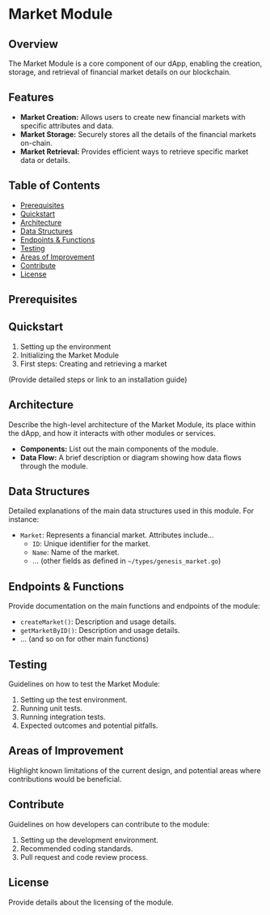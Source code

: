 # Market Module

## Overview

The Market Module is a core component of our dApp, enabling the creation, storage, and retrieval of financial market details on our blockchain.

## Features

- **Market Creation:** Allows users to create new financial markets with specific attributes and data.
- **Market Storage:** Securely stores all the details of the financial markets on-chain.
- **Market Retrieval:** Provides efficient ways to retrieve specific market data or details.

## Table of Contents

- [Prerequisites](#prerequisites)
- [Quickstart](#quickstart)
- [Architecture](#architecture)
- [Data Structures](#data-structures)
- [Endpoints & Functions](#endpoints--functions)
- [Testing](#testing)
- [Areas of Improvement](#areas-of-improvement)
- [Contribute](#contribute)
- [License](#license)

## Prerequisites

## Quickstart

1. Setting up the environment
2. Initializing the Market Module
3. First steps: Creating and retrieving a market

(Provide detailed steps or link to an installation guide)

## Architecture

Describe the high-level architecture of the Market Module, its place within the dApp, and how it interacts with other modules or services.

- **Components:** List out the main components of the module.
- **Data Flow:** A brief description or diagram showing how data flows through the module.

## Data Structures

Detailed explanations of the main data structures used in this module. For instance:

- `Market`: Represents a financial market. Attributes include...
  - `ID`: Unique identifier for the market.
  - `Name`: Name of the market.
  - ... (other fields as defined in `~/types/genesis_market.go`)

## Endpoints & Functions

Provide documentation on the main functions and endpoints of the module:

- `createMarket()`: Description and usage details.
- `getMarketByID()`: Description and usage details.
- ... (and so on for other main functions)

## Testing

Guidelines on how to test the Market Module:

1. Setting up the test environment.
2. Running unit tests.
3. Running integration tests.
4. Expected outcomes and potential pitfalls.

## Areas of Improvement

Highlight known limitations of the current design, and potential areas where contributions would be beneficial.

## Contribute

Guidelines on how developers can contribute to the module:

1. Setting up the development environment.
2. Recommended coding standards.
3. Pull request and code review process.

## License

Provide details about the licensing of the module.
